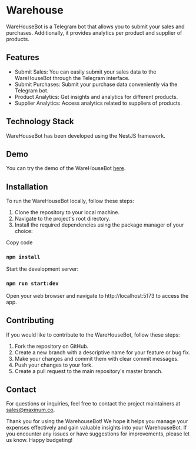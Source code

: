 # Warehouse

WareHouseBot is a Telegram bot that allows you to submit your sales and purchases. Additionally, it provides analytics per product and supplier of products.

## Features
 - Submit Sales: You can easily submit your sales data to the WareHouseBot through the Telegram interface.
 - Submit Purchases: Submit your purchase data conveniently via the Telegram bot.
 - Product Analytics: Get insights and analytics for different products.
 - Supplier Analytics: Access analytics related to suppliers of products.

 ## Technology Stack

WareHouseBot has been developed using the NestJS framework.

## Demo

You can try the demo of the WareHouseBot <a href="https://t.me/ware_house_test_bot" target="_blank">here</a>.

## Installation
To run the WareHouseBot locally, follow these steps:

1. Clone the repository to your local machine.
2. Navigate to the project's root directory.
3. Install the required dependencies using the package manager of your choice:

Copy code
### `npm install`
Start the development server:
### `npm run start:dev`
Open your web browser and navigate to http://localhost:5173 to access the app.

## Contributing

If you would like to contribute to the WareHouseBot, follow these steps:

1. Fork the repository on GitHub.
2. Create a new branch with a descriptive name for your feature or bug fix.
3. Make your changes and commit them with clear commit messages.
4. Push your changes to your fork.
5. Create a pull request to the main repository's master branch.

## Contact
For questions or inquiries, feel free to contact the project maintainers at sales@maxinum.co.

Thank you for using the WarehouseBot! We hope it helps you manage your expenses effectively and gain valuable insights into your WarehouseBot. If you encounter any issues or have suggestions for improvements, please let us know. Happy budgeting!
